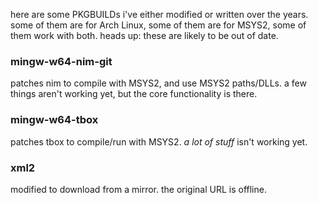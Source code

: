 here are some PKGBUILDs i've either modified or written over the years.
some of them are for Arch Linux, some of them are for MSYS2,
some of them work with both.
heads up: these are likely to be out of date.

### mingw-w64-nim-git

patches nim to compile with MSYS2, and use MSYS2 paths/DLLs.
a few things aren't working yet, but the core functionality is there.

### mingw-w64-tbox

patches tbox to compile/run with MSYS2.
*a lot of stuff* isn't working yet.

### xml2

modified to download from a mirror.
the original URL is offline.
